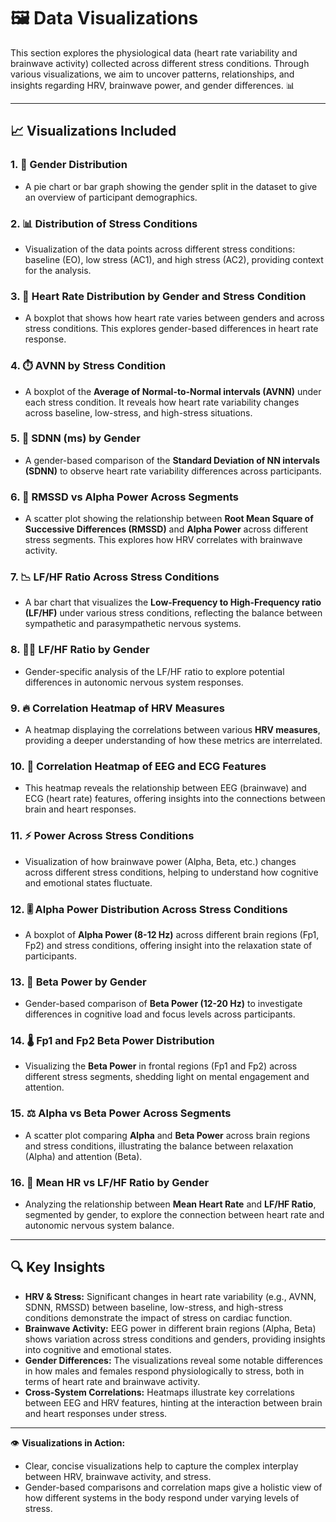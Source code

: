 # 🖼️ Data Visualizations

This section explores the physiological data (heart rate variability and brainwave activity) collected across different stress conditions. Through various visualizations, we aim to uncover patterns, relationships, and insights regarding HRV, brainwave power, and gender differences. 📊

---

## 📈 Visualizations Included

### 1. 👥 **Gender Distribution**
   - A pie chart or bar graph showing the gender split in the dataset to give an overview of participant demographics.

### 2. 📊 **Distribution of Stress Conditions**
   - Visualization of the data points across different stress conditions: baseline (EO), low stress (AC1), and high stress (AC2), providing context for the analysis.

### 3. 💓 **Heart Rate Distribution by Gender and Stress Condition**
   - A boxplot that shows how heart rate varies between genders and across stress conditions. This explores gender-based differences in heart rate response.

### 4. ⏱️ **AVNN by Stress Condition**
   - A boxplot of the **Average of Normal-to-Normal intervals (AVNN)** under each stress condition. It reveals how heart rate variability changes across baseline, low-stress, and high-stress situations.

### 5. 👫 **SDNN (ms) by Gender**
   - A gender-based comparison of the **Standard Deviation of NN intervals (SDNN)** to observe heart rate variability differences across participants.

### 6. 🔄 **RMSSD vs Alpha Power Across Segments**
   - A scatter plot showing the relationship between **Root Mean Square of Successive Differences (RMSSD)** and **Alpha Power** across different stress segments. This explores how HRV correlates with brainwave activity.

### 7. 📉 **LF/HF Ratio Across Stress Conditions**
   - A bar chart that visualizes the **Low-Frequency to High-Frequency ratio (LF/HF)** under various stress conditions, reflecting the balance between sympathetic and parasympathetic nervous systems.

### 8. 👩‍🔬 **LF/HF Ratio by Gender**
   - Gender-specific analysis of the LF/HF ratio to explore potential differences in autonomic nervous system responses.

### 9. 🔥 **Correlation Heatmap of HRV Measures**
   - A heatmap displaying the correlations between various **HRV measures**, providing a deeper understanding of how these metrics are interrelated.

### 10. 🧠 **Correlation Heatmap of EEG and ECG Features**
   - This heatmap reveals the relationship between EEG (brainwave) and ECG (heart rate) features, offering insights into the connections between brain and heart responses.

### 11. ⚡ **Power Across Stress Conditions**
   - Visualization of how brainwave power (Alpha, Beta, etc.) changes across different stress conditions, helping to understand how cognitive and emotional states fluctuate.

### 12. 🎚️ **Alpha Power Distribution Across Stress Conditions**
   - A boxplot of **Alpha Power (8-12 Hz)** across different brain regions (Fp1, Fp2) and stress conditions, offering insight into the relaxation state of participants.

### 13. 🧠 **Beta Power by Gender**
   - Gender-based comparison of **Beta Power (12-20 Hz)** to investigate differences in cognitive load and focus levels across participants.

### 14. 🌡️ **Fp1 and Fp2 Beta Power Distribution**
   - Visualizing the **Beta Power** in frontal regions (Fp1 and Fp2) across different stress segments, shedding light on mental engagement and attention.

### 15. ⚖️ **Alpha vs Beta Power Across Segments**
   - A scatter plot comparing **Alpha** and **Beta Power** across brain regions and stress conditions, illustrating the balance between relaxation (Alpha) and attention (Beta).

### 16. 💖 **Mean HR vs LF/HF Ratio by Gender**
   - Analyzing the relationship between **Mean Heart Rate** and **LF/HF Ratio**, segmented by gender, to explore the connection between heart rate and autonomic nervous system balance.

---

## 🔍 **Key Insights**
- **HRV & Stress:** Significant changes in heart rate variability (e.g., AVNN, SDNN, RMSSD) between baseline, low-stress, and high-stress conditions demonstrate the impact of stress on cardiac function.
- **Brainwave Activity:** EEG power in different brain regions (Alpha, Beta) shows variation across stress conditions and genders, providing insights into cognitive and emotional states.
- **Gender Differences:** The visualizations reveal some notable differences in how males and females respond physiologically to stress, both in terms of heart rate and brainwave activity.
- **Cross-System Correlations:** Heatmaps illustrate key correlations between EEG and HRV features, hinting at the interaction between brain and heart responses under stress.

---

👁️ **Visualizations in Action:**

- Clear, concise visualizations help to capture the complex interplay between HRV, brainwave activity, and stress.
- Gender-based comparisons and correlation maps give a holistic view of how different systems in the body respond under varying levels of stress.

